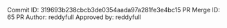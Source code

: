 Commit ID: 319693b238cbcb3de0354aada97a281fe3e4bc15
PR Merge ID: 65
PR Author: reddyfull
Approved by: reddyfull

